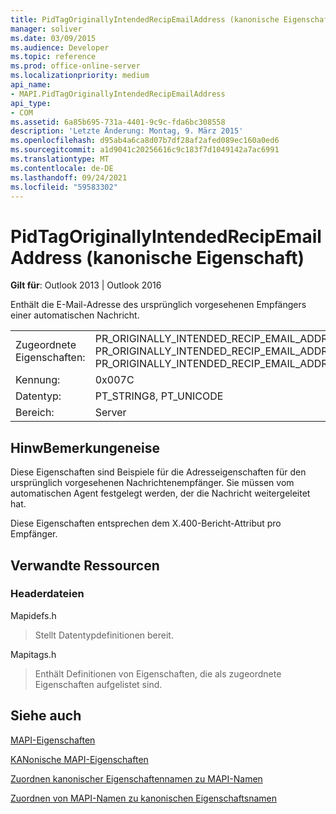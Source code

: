 ```yaml
---
title: PidTagOriginallyIntendedRecipEmailAddress (kanonische Eigenschaft)
manager: soliver
ms.date: 03/09/2015
ms.audience: Developer
ms.topic: reference
ms.prod: office-online-server
ms.localizationpriority: medium
api_name:
- MAPI.PidTagOriginallyIntendedRecipEmailAddress
api_type:
- COM
ms.assetid: 6a85b695-731a-4401-9c9c-fda6bc308558
description: 'Letzte Änderung: Montag, 9. März 2015'
ms.openlocfilehash: d95ab4a6ca8d07b7df28af2afed089ec160a0ed6
ms.sourcegitcommit: a1d9041c20256616c9c183f7d1049142a7ac6991
ms.translationtype: MT
ms.contentlocale: de-DE
ms.lasthandoff: 09/24/2021
ms.locfileid: "59583302"
---
```

# <a name="pidtagoriginallyintendedrecipemailaddress-canonical-property"></a>PidTagOriginallyIntendedRecipEmailAddress (kanonische Eigenschaft)

  
  
**Gilt für**: Outlook 2013 | Outlook 2016 
  
Enthält die E-Mail-Adresse des ursprünglich vorgesehenen Empfängers einer automatischen Nachricht.
  
|||
|:-----|:-----|
|Zugeordnete Eigenschaften:  <br/> |PR_ORIGINALLY_INTENDED_RECIP_EMAIL_ADDRESS, PR_ORIGINALLY_INTENDED_RECIP_EMAIL_ADDRESS_A, PR_ORIGINALLY_INTENDED_RECIP_EMAIL_ADDRESS_W  <br/> |
|Kennung:  <br/> |0x007C  <br/> |
|Datentyp:  <br/> |PT_STRING8, PT_UNICODE  <br/> |
|Bereich:  <br/> |Server  <br/> |
   
## <a name="remarks"></a>HinwBemerkungeneise

Diese Eigenschaften sind Beispiele für die Adresseigenschaften für den ursprünglich vorgesehenen Nachrichtenempfänger. Sie müssen vom automatischen Agent festgelegt werden, der die Nachricht weitergeleitet hat.
  
Diese Eigenschaften entsprechen dem X.400-Bericht-Attribut pro Empfänger.
  
## <a name="related-resources"></a>Verwandte Ressourcen

### <a name="header-files"></a>Headerdateien

Mapidefs.h
  
> Stellt Datentypdefinitionen bereit.
    
Mapitags.h
  
> Enthält Definitionen von Eigenschaften, die als zugeordnete Eigenschaften aufgelistet sind.
    
## <a name="see-also"></a>Siehe auch



[MAPI-Eigenschaften](mapi-properties.md)
  
[KANonische MAPI-Eigenschaften](mapi-canonical-properties.md)
  
[Zuordnen kanonischer Eigenschaftennamen zu MAPI-Namen](mapping-canonical-property-names-to-mapi-names.md)
  
[Zuordnen von MAPI-Namen zu kanonischen Eigenschaftsnamen](mapping-mapi-names-to-canonical-property-names.md)

